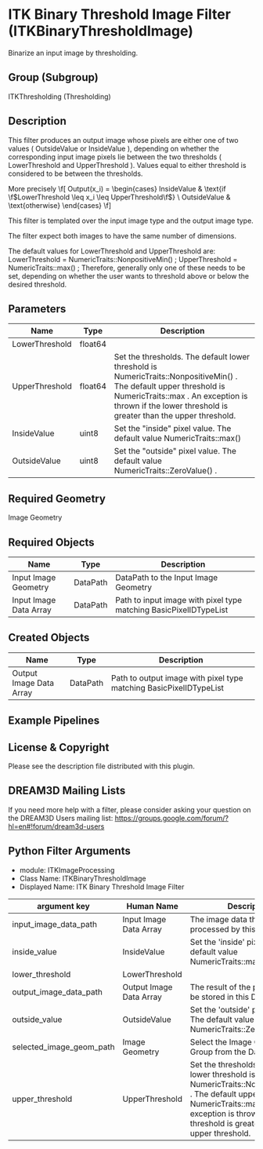 # ITK Binary Threshold Image Filter (ITKBinaryThresholdImage)

Binarize an input image by thresholding.

## Group (Subgroup)

ITKThresholding (Thresholding)

## Description

This filter produces an output image whose pixels are either one of two values ( OutsideValue or InsideValue ), depending on whether the corresponding input image pixels lie between the two thresholds ( LowerThreshold and UpperThreshold ). Values equal to either threshold is considered to be between the thresholds.

More precisely \f[ Output(x_i) = \begin{cases} InsideValue & \text{if \f$LowerThreshold \leq x_i \leq UpperThreshold\f$} \\ OutsideValue & \text{otherwise} \end{cases} \f] 

This filter is templated over the input image type and the output image type.

The filter expect both images to have the same number of dimensions.

The default values for LowerThreshold and UpperThreshold are: LowerThreshold = NumericTraits<TInput>::NonpositiveMin() ; UpperThreshold = NumericTraits<TInput>::max() ; Therefore, generally only one of these needs to be set, depending on whether the user wants to threshold above or below the desired threshold.

## Parameters

| Name | Type | Description |
|------|------|-------------|
| LowerThreshold | float64 |  |
| UpperThreshold | float64 | Set the thresholds. The default lower threshold is NumericTraits<InputPixelType>::NonpositiveMin() . The default upper threshold is NumericTraits<InputPixelType>::max . An exception is thrown if the lower threshold is greater than the upper threshold. |
| InsideValue | uint8 | Set the "inside" pixel value. The default value NumericTraits<OutputPixelType>::max() |
| OutsideValue | uint8 | Set the "outside" pixel value. The default value NumericTraits<OutputPixelType>::ZeroValue() . |

## Required Geometry

Image Geometry

## Required Objects

| Name |Type | Description |
|-----|------|-------------|
| Input Image Geometry | DataPath | DataPath to the Input Image Geometry |
| Input Image Data Array | DataPath | Path to input image with pixel type matching BasicPixelIDTypeList |

## Created Objects

| Name |Type | Description |
|-----|------|-------------|
| Output Image Data Array | DataPath | Path to output image with pixel type matching BasicPixelIDTypeList |

## Example Pipelines


## License & Copyright

Please see the description file distributed with this plugin.


## DREAM3D Mailing Lists

If you need more help with a filter, please consider asking your question on the DREAM3D Users mailing list:
https://groups.google.com/forum/?hl=en#!forum/dream3d-users




## Python Filter Arguments

+ module: ITKImageProcessing
+ Class Name: ITKBinaryThresholdImage
+ Displayed Name: ITK Binary Threshold Image Filter

| argument key | Human Name | Description | Parameter Type |
|--------------|------------|-------------|----------------|
| input_image_data_path | Input Image Data Array | The image data that will be processed by this filter. | complex.ArraySelectionParameter |
| inside_value | InsideValue | Set the 'inside' pixel value. The default value NumericTraits<OutputPixelType>::max() | complex.UInt8Parameter |
| lower_threshold | LowerThreshold |  | complex.Float64Parameter |
| output_image_data_path | Output Image Data Array | The result of the processing will be stored in this Data Array. | complex.DataObjectNameParameter |
| outside_value | OutsideValue | Set the 'outside' pixel value. The default value NumericTraits<OutputPixelType>::ZeroValue() . | complex.UInt8Parameter |
| selected_image_geom_path | Image Geometry | Select the Image Geometry Group from the DataStructure. | complex.GeometrySelectionParameter |
| upper_threshold | UpperThreshold | Set the thresholds. The default lower threshold is NumericTraits<InputPixelType>::NonpositiveMin() . The default upper threshold is NumericTraits<InputPixelType>::max . An exception is thrown if the lower threshold is greater than the upper threshold. | complex.Float64Parameter |

